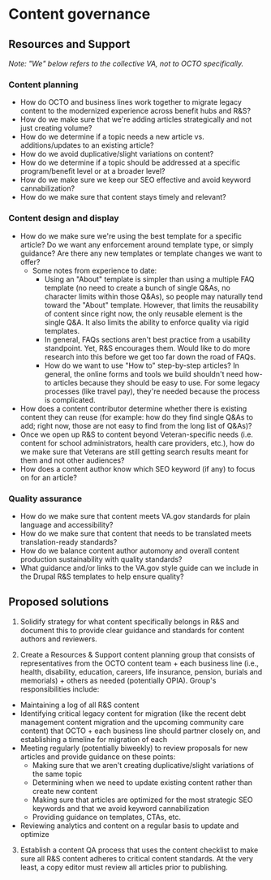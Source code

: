 # Content governance

## Resources and Support

*Note: "We" below refers to the collective VA, not to OCTO specifically.*

### Content planning
- How do OCTO and business lines work together to migrate legacy content to the modernized experience across benefit hubs and R&S? 
- How do we make sure that we're adding articles strategically and not just creating volume? 
- How do we determine if a topic needs a new article vs. additions/updates to an existing article?
- How do we avoid duplicative/slight variations on content?
- How do we determine if a topic should be addressed at a specific program/benefit level or at a broader level?
- How do we make sure we keep our SEO effective and avoid keyword cannabilization?
- How do we make sure that content stays timely and relevant?

### Content design and display
- How do we make sure we're using the best template for a specific article? Do we want any enforcement around template type, or simply guidance? Are there any new templates or template changes we want to offer? 
  - Some notes from experience to date:
    - Using an "About" template is simpler than using a multiple FAQ template (no need to create a bunch of single Q&As, no character limits within those Q&As), so people may naturally tend toward the "About" template. However, that limits the reusability of content since right now, the only reusable element is the single Q&A. It also limits the ability to enforce quality via rigid templates.
    - In general, FAQs sections aren't best practice from a usability standpoint. Yet, R&S encourages them. Would like to do more research into this before we get too far down the road of FAQs.
    - How do we want to use "How to" step-by-step articles? In general, the online forms and tools we build shouldn't need how-to articles because they should be easy to use. For some legacy processes (like travel pay), they're needed because the process is complicated.
- How does a content contributor determine whether there is existing content they can reuse (for example: how do they find single Q&As to add; right now, those are not easy to find from the long list of Q&As)?
- Once we open up R&S to content beyond Veteran-specific needs (i.e. content for school administrators, health care providers, etc.), how do we make sure that Veterans are still getting search results meant for them and not other audiences?
- How does a content author know which SEO keyword (if any) to focus on for an article?

### Quality assurance
- How do we make sure that content meets VA.gov standards for plain language and accessibility?
- How do we make sure that content that needs to be translated meets translation-ready standards?
- How do we balance content author automony and overall content production sustainability with quality standards?
- What guidance and/or links to the VA.gov style guide can we include in the Drupal R&S templates to help ensure quality? 

## Proposed solutions

1. Solidify strategy for what content specifically belongs in R&S and document this to provide clear guidance and standards for content authors and reviewers.

2. Create a Resources & Support content planning group that consists of representatives from the OCTO content team + each business line (i.e., health, disability, education, careers, life insurance, pension, burials and memorials) + others as needed (potentially OPIA). Group's responsibilities include:
  - Maintaining a log of all R&S content 
  - Identifying critical legacy content for migration (like the recent debt management content migration and the upcoming community care content) that OCTO + each business line should partner closely on, and establishing a timeline for migration of each
  - Meeting regularly (potentially biweekly) to review proposals for new articles and provide guidance on these points:
    - Making sure that we aren't creating duplicative/slight variations of the same topic
    - Determining when we need to update existing content rather than create new content
    - Making sure that articles are optimized for the most strategic SEO keywords and that we avoid keyword cannabilization
    - Providing guidance on templates, CTAs, etc.
  - Reviewing analytics and content on a regular basis to update and optimize 
 
3. Establish a content QA process that uses the content checklist to make sure all R&S content adheres to critical content standards. At the very least, a copy editor must review all articles prior to publishing.
 
